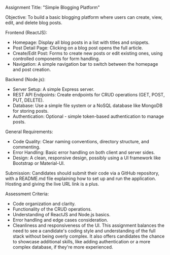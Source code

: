 
Assignment Title: "Simple Blogging Platform"

Objective:
To build a basic blogging platform where users can create, view, edit, and delete
blog posts.

Frontend (ReactJS):
- Homepage: Display all blog posts in a list with titles and snippets.
- Post Detail Page: Clicking on a blog post opens the full article.
- Create/Edit Post: Forms to create new posts or edit existing ones, using controlled
components for form handling.
- Navigation: A simple navigation bar to switch between the homepage and post
creation.

Backend (Node.js):
- Server Setup: A simple Express server.
- REST API Endpoints: Create endpoints for CRUD operations (GET, POST, PUT,
DELETE).
- Database: Use a simple file system or a NoSQL database like MongoDB for storing
posts.
- Authentication: Optional - simple token-based authentication to manage posts.

General Requirements:
- Code Quality: Clear naming conventions, directory structure, and commenting.
- Error Handling: Basic error handling on both client and server sides.
- Design: A clean, responsive design, possibly using a UI framework like Bootstrap
or Material-UI.

Submission:
Candidates should submit their code via a GitHub repository, with a README.md
file explaining how to set up and run the application.
Hosting and giving the live URL link is a plus.

Assessment Criteria:
- Code organization and clarity.
- Functionality of the CRUD operations.
- Understanding of ReactJS and Node.js basics.
- Error handling and edge cases consideration.
- Cleanliness and responsiveness of the UI.
This assignment balances the need to see a candidate's coding style and
understanding of the full stack without being overly complex. It also offers
candidates the chance to showcase additional skills, like adding authentication or a
more complex database, if they're more experienced.